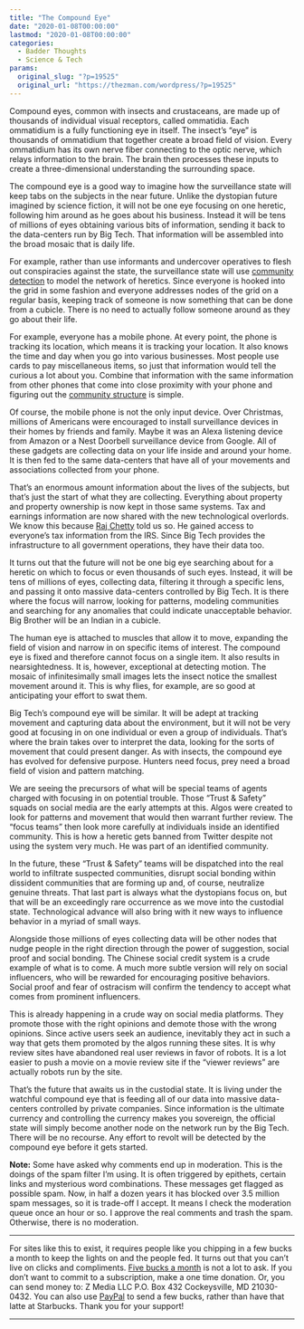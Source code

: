 ```yaml
---
title: "The Compound Eye"
date: "2020-01-08T00:00:00"
lastmod: "2020-01-08T00:00:00"
categories:
  - Badder Thoughts
  - Science & Tech
params:
  original_slug: "?p=19525"
  original_url: "https://thezman.com/wordpress/?p=19525"
---
```


Compound eyes, common with insects and crustaceans, are made up of
thousands of individual visual receptors, called ommatidia. Each
ommatidium is a fully functioning eye in itself. The insect’s “eye” is
thousands of ommatidium that together create a broad field of vision.
Every ommatidium has its own nerve fiber connecting to the optic nerve,
which relays information to the brain. The brain then processes these
inputs to create a three-dimensional understanding the surrounding
space.

The compound eye is a good way to imagine how the surveillance state
will keep tabs on the subjects in the near future. Unlike the dystopian
future imagined by science fiction, it will not be one eye focusing on
one heretic, following him around as he goes about his business. Instead
it will be tens of millions of eyes obtaining various bits of
information, sending it back to the data-centers run by Big Tech. That
information will be assembled into the broad mosaic that is daily life.

For example, rather than use informants and undercover operatives to
flesh out conspiracies against the state, the surveillance state will
use [community detection](http://senseable.mit.edu/community_detection/)
to model the network of heretics. Since everyone is hooked into the grid
in some fashion and everyone addresses nodes of the grid on a regular
basis, keeping track of someone is now something that can be done from a
cubicle. There is no need to actually follow someone around as they go
about their life.

For example, everyone has a mobile phone. At every point, the phone is
tracking its location, which means it is tracking your location. It also
knows the time and day when you go into various businesses. Most people
use cards to pay miscellaneous items, so just that information would
tell the curious a lot about you. Combine that information with the same
information from other phones that come into close proximity with your
phone and figuring out the [community
structure](https://en.wikipedia.org/wiki/Community_structure) is simple.

Of course, the mobile phone is not the only input device. Over
Christmas, millions of Americans were encouraged to install surveillance
devices in their homes by friends and family. Maybe it was an Alexa
listening device from Amazon or a Nest Doorbell surveillance device from
Google. All of these gadgets are collecting data on your life inside and
around your home. It is then fed to the same data-centers that have all
of your movements and associations collected from your phone.

That’s an enormous amount information about the lives of the subjects,
but that’s just the start of what they are collecting. Everything about
property and property ownership is now kept in those same systems. Tax
and earnings information are now shared with the new technological
overlords. We know this because [Raj
Chetty](https://www.unz.com/isteve/does-anybody-ever-question-raj-chetty/)
told us so. He gained access to everyone’s tax information from the IRS.
Since Big Tech provides the infrastructure to all government operations,
they have their data too.

It turns out that the future will not be one big eye searching about for
a heretic on which to focus or even thousands of such eyes. Instead, it
will be tens of millions of eyes, collecting data, filtering it through
a specific lens, and passing it onto massive data-centers controlled by
Big Tech. It is there where the focus will narrow, looking for patterns,
modeling communities and searching for any anomalies that could indicate
unacceptable behavior. Big Brother will be an Indian in a cubicle.

The human eye is attached to muscles that allow it to move, expanding
the field of vision and narrow in on specific items of interest. The
compound eye is fixed and therefore cannot focus on a single item. It
also results in nearsightedness. It is, however, exceptional at
detecting motion. The mosaic of infinitesimally small images lets the
insect notice the smallest movement around it. This is why flies, for
example, are so good at anticipating your effort to swat them.

Big Tech’s compound eye will be similar. It will be adept at tracking
movement and capturing data about the environment, but it will not be
very good at focusing in on one individual or even a group of
individuals. That’s where the brain takes over to interpret the data,
looking for the sorts of movement that could present danger. As with
insects, the compound eye has evolved for defensive purpose. Hunters
need focus, prey need a broad field of vision and pattern matching.

We are seeing the precursors of what will be special teams of agents
charged with focusing in on potential trouble. Those “Trust & Safety”
squads on social media are the early attempts at this. Algos were
created to look for patterns and movement that would then warrant
further review. The “focus teams” then look more carefully at
individuals inside an identified community. This is how a heretic gets
banned from Twitter despite not using the system very much. He was part
of an identified community.

In the future, these “Trust & Safety” teams will be dispatched into the
real world to infiltrate suspected communities, disrupt social bonding
within dissident communities that are forming up and, of course,
neutralize genuine threats. That last part is always what the dystopians
focus on, but that will be an exceedingly rare occurrence as we move
into the custodial state. Technological advance will also bring with it
new ways to influence behavior in a myriad of small ways.

Alongside those millions of eyes collecting data will be other nodes
that nudge people in the right direction through the power of
suggestion, social proof and social bonding. The Chinese social credit
system is a crude example of what is to come. A much more subtle version
will rely on social influencers, who will be rewarded for encouraging
positive behaviors. Social proof and fear of ostracism will confirm the
tendency to accept what comes from prominent influencers.

This is already happening in a crude way on social media platforms. They
promote those with the right opinions and demote those with the wrong
opinions. Since active users seek an audience, inevitably they act in
such a way that gets them promoted by the algos running these sites. It
is why review sites have abandoned real user reviews in favor of robots.
It is a lot easier to push a movie on a movie review site if the “viewer
reviews” are actually robots run by the site.

That’s the future that awaits us in the custodial state. It is living
under the watchful compound eye that is feeding all of our data into
massive data-centers controlled by private companies. Since information
is the ultimate currency and controlling the currency makes you
sovereign, the official state will simply become another node on the
network run by the Big Tech. There will be no recourse. Any effort to
revolt will be detected by the compound eye before it gets started.

**Note:** Some have asked why comments end up in moderation. This is the
doings of the spam filter I’m using. It is often triggered by epithets,
certain links and mysterious word combinations. These messages get
flagged as possible spam. Now, in half a dozen years it has blocked over
3.5 million spam messages, so it is trade-off I accept. It means I check
the moderation queue once an hour or so. I approve the real comments and
trash the spam. Otherwise, there is no moderation.

------------------------------------------------------------------------

For sites like this to exist, it requires people like you chipping in a
few bucks a month to keep the lights on and the people fed. It turns out
that you can’t live on clicks and compliments.
<a href="https://www.subscribestar.com/the-z-blog"
rel="noopener noreferrer" target="_blank">Five bucks a month</a> is not
a lot to ask. If you don’t want to commit to a subscription, make a one
time donation. Or, you can send money to: Z Media LLC P.O. Box 432
Cockeysville, MD 21030-0432. You can also use <a
href="https://www.paypal.com/cgi-bin/webscr?cmd=_s-xclick&amp;hosted_button_id=UDAS2Q8JYA6CN&amp;source=url"
rel="noopener noreferrer" target="_blank">PayPal</a> to send a few
bucks, rather than have that latte at Starbucks. Thank you for your
support!

------------------------------------------------------------------------
